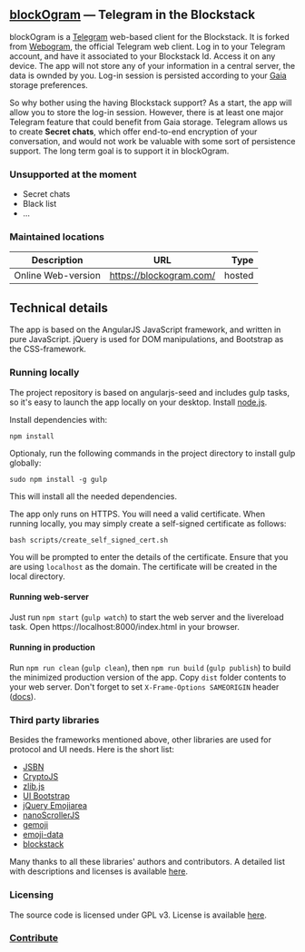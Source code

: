 ## [blockOgram](https://blockogram.com) — Telegram in the Blockstack


blockOgram is a [Telegram](https://www.telegram.org) web-based client for the Blockstack. It is forked from [Webogram](https://github.com/zhukov/webogram), the official Telegram web client. Log in to your Telegram account, and have it associated to your Blockstack Id. Access it on any device. The app will not store any of your information in a central server, the data is ownded by you. Log-in session is persisted according to your [Gaia](https://github.com/blockstack/gaia) storage preferences. 

So why bother using the having Blockstack support? As a start, the app will allow you to store the log-in session. However, there is at least one major Telegram feature that could benefit from Gaia storage. Telegram allows us to create **Secret chats**, which offer end-to-end encryption of your conversation, and would not work be valuable with some sort of persistence support. The long term goal is to support it in blockOgram.


### Unsupported at the moment

* Secret chats
* Black list
* ...


### Maintained locations


| Description        | URL           | Type  |
| ------------- |-------------| -----:|
| Online Web-version | https://blockogram.com/ | hosted


## Technical details

The app is based on the AngularJS JavaScript framework, and written in pure JavaScript. jQuery is used for DOM manipulations, and Bootstrap as the CSS-framework.


### Running locally


The project repository is based on angularjs-seed and includes gulp tasks, so it's easy to launch the app locally on your desktop.
Install [node.js](http://nodejs.org/).

Install dependencies with:

```lang=bash
npm install
```

Optionaly, run the following commands in the project directory to install gulp globally:

```lang=bash
sudo npm install -g gulp
```

This will install all the needed dependencies.

The app only runs on HTTPS. You will need a valid certificate. When running locally, you may simply create a self-signed certificate as follows:
```lang=bash
bash scripts/create_self_signed_cert.sh
```

You will be prompted to enter the details of the certificate. Ensure that you are using `localhost` as the domain. The certificate will be created in the local directory.

#### Running web-server

Just run `npm start` (`gulp watch`) to start the web server and the livereload task.
Open https://localhost:8000/index.html in your browser.


#### Running in production

Run `npm run clean` (`gulp clean`), then `npm run build` (`gulp publish`) to build the minimized production version of the app. Copy `dist` folder contents to your web server. Don't forget to set `X-Frame-Options SAMEORIGIN` header ([docs](https://developer.mozilla.org/en-US/docs/Web/HTTP/X-Frame-Options)).


### Third party libraries

Besides the frameworks mentioned above, other libraries are used for protocol and UI needs. Here is the short list:

* [JSBN](http://www-cs-students.stanford.edu/~tjw/jsbn/)
* [CryptoJS](https://code.google.com/p/crypto-js/)
* [zlib.js](https://github.com/imaya/zlib.js)
* [UI Bootstrap](http://angular-ui.github.io/bootstrap/)
* [jQuery Emojiarea](https://github.com/diy/jquery-emojiarea)
* [nanoScrollerJS](https://github.com/jamesflorentino/nanoScrollerJS)
* [gemoji](https://github.com/github/gemoji)
* [emoji-data](https://github.com/iamcal/emoji-data)
* [blockstack](https://github.com/blockstack/blockstack.js)

Many thanks to all these libraries' authors and contributors. A detailed list with descriptions and licenses is available [here](/app/vendor).


### Licensing

The source code is licensed under GPL v3. License is available [here](/LICENSE).


### [Contribute](CONTRIBUTING.md)
